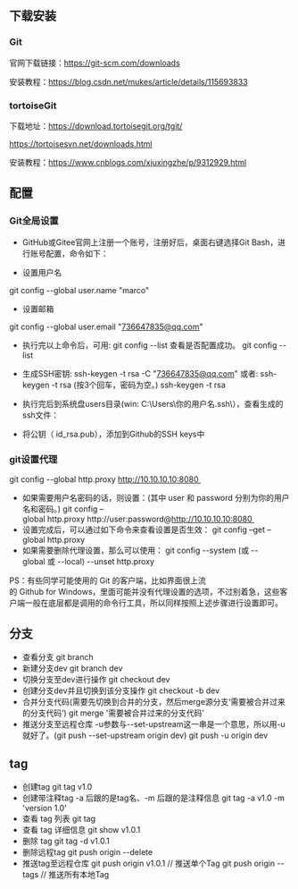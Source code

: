 ## 下载安装

### Git

官网下载链接：https://git-scm.com/downloads

安装教程：https://blog.csdn.net/mukes/article/details/115693833

### tortoiseGit

下载地址：https://download.tortoisegit.org/tgit/

https://tortoisesvn.net/downloads.html

安装教程：https://www.cnblogs.com/xiuxingzhe/p/9312929.html



## 配置

### Git全局设置

- GitHub或Gitee官网上注册一个账号，注册好后，桌面右键选择Git Bash，进行账号配置，命令如下：

- 设置用户名

git config --global user.name  "marco"

-  设置邮箱

git config --global user.email "736647835@qq.com"      


- 执行完以上命令后，可用: git config --list 查看是否配置成功。
git config --list

- 生成SSH密钥: ssh-keygen -t rsa -C "736647835@qq.com" 或者: ssh-keygen -t rsa (按3个回车，密码为空。)
ssh-keygen -t rsa

- 执行完后到系统盘users目录(win: C:\Users\你的用户名\.ssh\），查看生成的ssh文件：

- 将公钥（ id_rsa.pub），添加到Github的SSH keys中


### git设置代理
git config --global http.proxy http://10.10.10.10:8080 
- 如果需要用户名密码的话，则设置：(其中 user 和 password 分别为你的用户名和密码。)
git config –global http.proxy http://user:password@http://10.10.10.10:8080 
- 设置完成后，可以通过如下命令来查看设置是否生效：
git config –get –global http.proxy
- 如果需要删除代理设置，那么可以使用：
git config --system (或 --global 或 --local) --unset http.proxy

PS：有些同学可能使用的 Git 的客户端，比如界面很上流的 Github for Windows，里面可能并没有代理设置的选项，不过别着急，这些客户端一般在底层都是调用的命令行工具，所以同样按照上述步骤进行设置即可。


## 分支
- 查看分支
git branch
- 新建分支dev
git branch dev
- 切换分支至dev进行操作
git checkout dev
- 创建分支dev并且切换到该分支操作
git checkout -b dev
- 合并分支代码(需要先切换到合并的分支，然后merge源分支‘需要被合并过来的分支代码’)
git merge '需要被合并过来的分支代码'
- 推送分支至远程仓库 -u参数与--set-upstream这一串是一个意思，所以用-u就好了。(git push --set-upstream  origin dev)
git push -u origin dev


## tag
- 创建tag
git tag v1.0
- 创建带注释tag -a 后跟的是tag名、-m 后跟的是注释信息
git tag -a v1.0 -m 'version 1.0'
- 查看 tag 列表
git tag
- 查看 tag 详细信息
git show v1.0.1
- 删除 tag
git tag -d v1.0.1
- 删除远程tag
git push origin --delete <tagname>
- 推送tag至远程仓库
git push origin v1.0.1 // 推送单个Tag
git push origin --tags  // 推送所有本地Tag
